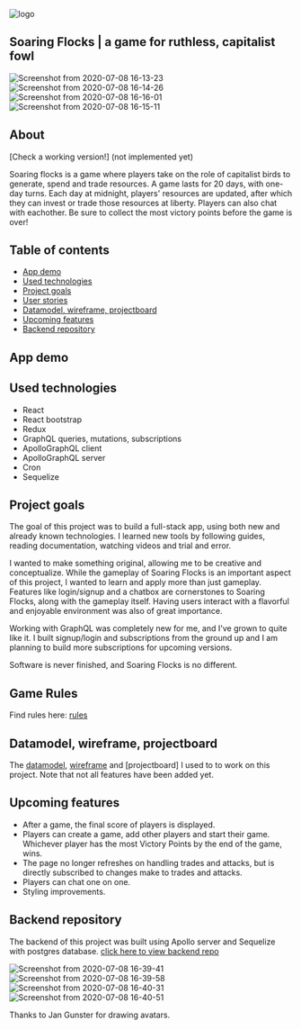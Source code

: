 ![logo](https://user-images.githubusercontent.com/60095327/86928629-194b1580-c135-11ea-93e2-006e52f71a09.png)

## Soaring Flocks | a game for ruthless, capitalist fowl

![Screenshot from 2020-07-08 16-13-23](https://user-images.githubusercontent.com/60095327/86929310-fcfba880-c135-11ea-9f83-3b04c6dffa08.png)
![Screenshot from 2020-07-08 16-14-26](https://user-images.githubusercontent.com/60095327/86929639-58c63180-c136-11ea-89b0-a21b23b71cd8.png)
![Screenshot from 2020-07-08 16-16-01](https://user-images.githubusercontent.com/60095327/86929648-5b288b80-c136-11ea-900f-262c68a4bb4c.png)
![Screenshot from 2020-07-08 16-15-11](https://user-images.githubusercontent.com/60095327/86929652-5c59b880-c136-11ea-83c1-3522ab4e3590.png)

## About

[Check a working version!]
(not implemented yet)

Soaring flocks is a game where players take on the role of capitalist birds to generate, spend and trade resources. A game lasts for 20 days, with one-day turns. Each day at midnight, players' resources are updated, after which they can invest or trade those resources at liberty. Players can also chat with eachother. Be sure to collect the most victory points before the game is over!

## Table of contents

- [App demo](#app-demo)
- [Used technologies](#used-technologies)
- [Project goals](#project-goals)
- [User stories](#user-stories)
- [Datamodel, wireframe, projectboard](#datamodel,-wireframe,-projectboard)
- [Upcoming features](#upcoming-features)
- [Backend repository](#backend-repository)

## App demo

## Used technologies

- React
- React bootstrap
- Redux
- GraphQL queries, mutations, subscriptions
- ApolloGraphQL client
- ApolloGraphQL server
- Cron
- Sequelize

## Project goals

The goal of this project was to build a full-stack app, using both new and already known technologies. I learned new tools by following guides, reading documentation, watching videos and trial and error.

I wanted to make something original, allowing me to be creative and conceptualize. While the gameplay of Soaring Flocks is an important aspect of this project, I wanted to learn and apply more than just gameplay. Features like login/signup and a chatbox are cornerstones to Soaring Flocks, along with the gameplay itself. Having users interact with a flavorful and enjoyable environment was also of great importance.

Working with GraphQL was completely new for me, and I've grown to quite like it. I built signup/login and subscriptions from the ground up and I am planning to build more subscriptions for upcoming versions.

Software is never finished, and Soaring Flocks is no different.

## Game Rules

Find rules here: [rules](google.com)

## Datamodel, wireframe, projectboard

The [datamodel](google.com), [wireframe](google.com) and [projectboard] I used to to work on this project. Note that not all features have been added yet.

## Upcoming features

- After a game, the final score of players is displayed.
- Players can create a game, add other players and start their game. Whichever player has the most Victory Points by the end of the game, wins.
- The page no longer refreshes on handling trades and attacks, but is directly
  subscribed to changes make to trades and attacks.
- Players can chat one on one.
- Styling improvements.

## Backend repository

The backend of this project was built using Apollo server and Sequelize with postgres database. [click here to view backend repo](google.com)

![Screenshot from 2020-07-08 16-39-41](https://user-images.githubusercontent.com/60095327/86932560-d3dd1700-c139-11ea-9adf-77404dc1de7e.png)
![Screenshot from 2020-07-08 16-39-58](https://user-images.githubusercontent.com/60095327/86932566-d50e4400-c139-11ea-90c4-07adefc68f15.png)
![Screenshot from 2020-07-08 16-40-31](https://user-images.githubusercontent.com/60095327/86932573-d63f7100-c139-11ea-87ce-7e63edd01c59.png)
![Screenshot from 2020-07-08 16-40-51](https://user-images.githubusercontent.com/60095327/86932577-d7709e00-c139-11ea-84b3-c17053a02c54.png)

Thanks to Jan Gunster for drawing avatars.
